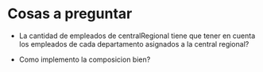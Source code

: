 # Cosas a preguntar

- La cantidad de empleados de centralRegional tiene que tener en cuenta los empleados de cada departamento asignados a la central regional?

- Como implemento la composicion bien?
